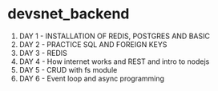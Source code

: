 # devsnet_backend
1. DAY 1 -  INSTALLATION OF REDIS, POSTGRES AND BASIC
2. DAY 2 - PRACTICE SQL AND FOREIGN KEYS
3. DAY 3 - REDIS
4. DAY 4 - How internet works and REST and intro to nodejs
5. DAY 5 - CRUD with fs module
6. DAY 6 - Event loop and async programming